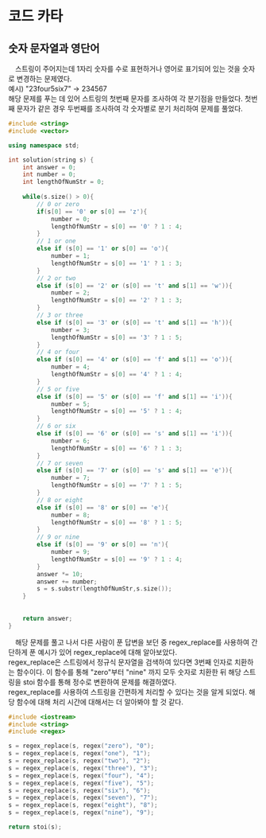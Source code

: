   # 코드 카타
  ## 숫자 문자열과 영단어
  &emsp;스트링이 주어지는데 1자리 숫자를 수로 표현하거나 영어로 표기되어 있는 것을 숫자로 변경하는 문제였다.   
  예시) "23four5six7" -> 234567    
  해당 문제를 푸는 데 있어 스트링의 첫번째 문자를 조사하여 각 분기점을 만들었다. 첫번째 문자가 같은 경우 두번째를 조사하여 각 숫자별로 분기 처리하여 문제를 풀었다.       
       
  ```cpp
  #include <string>
  #include <vector>
  
  using namespace std;
  
  int solution(string s) {
      int answer = 0;
      int number = 0;
      int lengthOfNumStr = 0;
      
      while(s.size() > 0){
          // 0 or zero
          if(s[0] == '0' or s[0] == 'z'){
              number = 0;
              lengthOfNumStr = s[0] == '0' ? 1 : 4;
          }
          // 1 or one
          else if (s[0] == '1' or s[0] == 'o'){
              number = 1;
              lengthOfNumStr = s[0] == '1' ? 1 : 3;
          }
          // 2 or two
          else if (s[0] == '2' or (s[0] == 't' and s[1] == 'w')){
              number = 2;
              lengthOfNumStr = s[0] == '2' ? 1 : 3;
          }
          // 3 or three
          else if (s[0] == '3' or (s[0] == 't' and s[1] == 'h')){
              number = 3;
              lengthOfNumStr = s[0] == '3' ? 1 : 5;
          }
          // 4 or four    
          else if (s[0] == '4' or (s[0] == 'f' and s[1] == 'o')){
              number = 4;
              lengthOfNumStr = s[0] == '4' ? 1 : 4;
          }
          // 5 or five    
          else if (s[0] == '5' or (s[0] == 'f' and s[1] == 'i')){
              number = 5;
              lengthOfNumStr = s[0] == '5' ? 1 : 4;
          }
          // 6 or six    
          else if (s[0] == '6' or (s[0] == 's' and s[1] == 'i')){
              number = 6;
              lengthOfNumStr = s[0] == '6' ? 1 : 3;
          }
          // 7 or seven    
          else if (s[0] == '7' or (s[0] == 's' and s[1] == 'e')){
              number = 7;
              lengthOfNumStr = s[0] == '7' ? 1 : 5;
          }
          // 8 or eight
          else if (s[0] == '8' or s[0] == 'e'){
              number = 8;
              lengthOfNumStr = s[0] == '8' ? 1 : 5;
          }
          // 9 or nine
          else if (s[0] == '9' or s[0] == 'n'){
              number = 9;
              lengthOfNumStr = s[0] == '9' ? 1 : 4;
          }
          answer *= 10;
          answer += number;
          s = s.substr(lengthOfNumStr,s.size());
      }
      
          
      return answer;
  }
  ```
  &emsp;해당 문제를 풀고 나서 다른 사람이 푼 답변을 보던 중 regex_replace를 사용하여 간단하게 푼 예시가 있어 regex_replace에 대해 알아보았다.   
  regex_replace은 스트링에서 정규식 문자열을 검색하여 있다면 3번째 인자로 치환하는 함수이다. 이 함수를 통해 "zero"부터 "nine" 까지 모두 숫자로 치환한 뒤 해당 스트링을 stoi 함수를 통해 정수로 변환하여 문제를 해결하였다.   
  regex_replace를 사용하여 스트링을 간편하게 처리할 수 있다는 것을 알게 되었다. 해당 함수에 대해 처리 시간에 대해서는 더 알아봐야 할 것 같다.
  ```cpp
  #include <iostream>
  #include <string>
  #include <regex>

  s = regex_replace(s, regex("zero"), "0");
  s = regex_replace(s, regex("one"), "1");
  s = regex_replace(s, regex("two"), "2");
  s = regex_replace(s, regex("three"), "3");
  s = regex_replace(s, regex("four"), "4");
  s = regex_replace(s, regex("five"), "5");
  s = regex_replace(s, regex("six"), "6");
  s = regex_replace(s, regex("seven"), "7");
  s = regex_replace(s, regex("eight"), "8");
  s = regex_replace(s, regex("nine"), "9");

  return stoi(s);

  ```
